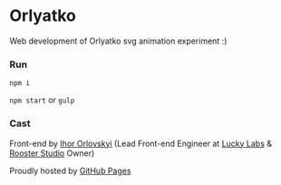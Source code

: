 # Orlyatko

Web development of Orlyatko svg animation experiment :)

### Run

`npm i`

`npm start` or `gulp`

### Cast

Front-end by [Ihor Orlovskyi](http://ihororlovskyi.com) (Lead Front-end Engineer at [Lucky Labs](http://lucky-labs.com) & [Rooster Studio](http://rooooster.com) Owner)

Proudly hosted by [GitHub Pages](https://pages.github.com)
